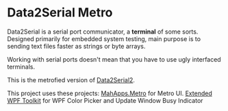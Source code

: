 Data2Serial Metro
=================

Data2Serial is a serial port communicator, a **terminal** of some sorts. Designed primarily for embedded system testing, main purpose is to sending text files faster as strings or byte arrays.

Working with serial ports doesn't mean that you have to use ugly interfaced terminals.

This is the metrofied version of [Data2Serial2](https://github.com/theaob/Data2Serial2).

This project uses these projects:
[MahApps.Metro](https://github.com/mahapps/mahapps.metro/) for Metro UI.
[Extended WPF Toolkit](http://wpftoolkit.codeplex.com/) for WPF Color Picker and Update Window Busy Indicator